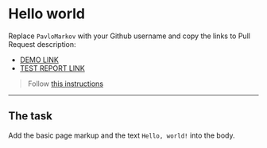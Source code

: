 # Hello world
Replace `PavloMarkov` with your Github username and copy the links to Pull Request description:
- [DEMO LINK](https://PavloMarkov.github.io/layout_hello-world/)
- [TEST REPORT LINK](https://PavloMarkov.github.io/layout_hello-world/report/html_report/)

> Follow [this instructions](https://mate-academy.github.io/layout_task-guideline/#how-to-solve-the-layout-tasks-on-github)
___

## The task
Add the basic page markup and the text `Hello, world!` into the body.
